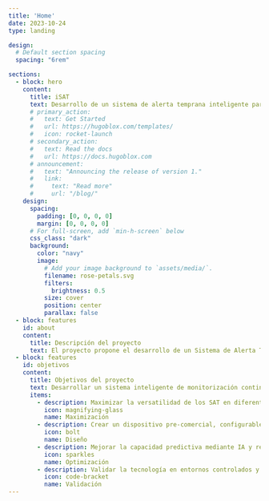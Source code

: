 ```yaml
---
title: 'Home'
date: 2023-10-24
type: landing

design:
  # Default section spacing
  spacing: "6rem"

sections:
  - block: hero
    content:
      title: iSAT
      text: Desarrollo de un sistema de alerta temprana inteligente para control de extracciones y de la contaminación de aguas subterráneas en abastecimiento urbanos durante períodos de sequía.
      # primary_action:
      #   text: Get Started
      #   url: https://hugoblox.com/templates/
      #   icon: rocket-launch
      # secondary_action:
      #   text: Read the docs
      #   url: https://docs.hugoblox.com
      # announcement:
      #   text: "Announcing the release of version 1."
      #   link:
      #     text: "Read more"
      #     url: "/blog/"
    design:
      spacing:
        padding: [0, 0, 0, 0]
        margin: [0, 0, 0, 0]
      # For full-screen, add `min-h-screen` below
      css_class: "dark"
      background:
        color: "navy"
        image:
          # Add your image background to `assets/media/`.
          filename: rose-petals.svg
          filters:
            brightness: 0.5
          size: cover
          position: center
          parallax: false
  - block: features
    id: about
    content:
      title: Descripción del proyecto
      text: El proyecto propone el desarrollo de un Sistema de Alerta Temprana inteligente (iSAT) para mejorar la gestión del agua subterránea en captaciones urbanas durante periodos de sequía. El iSAT integrará un conjunto de sensores de bajo coste para medir parámetros hidrogeológicos en continuo (nivel, caudal, conductividad, temperatura, turbidez y oxígeno disuelto), junto con algoritmos de inteligencia artificial (soft sensors) capaces de anticipar la disponibilidad y calidad del agua e identificar posibles episodios de contaminación. Los datos serán enviados de forma remota mediante comunicaciones multi-protocolo (GPRS, radio y satélite), garantizando la operatividad en entornos remotos. Con este sistema, se busca disponer de una herramienta predictiva y preventiva que apoye la toma de decisiones de gestores y operadores del agua, optimizando el aprovechamiento de acuíferos kársticos y reduciendo riesgos para el abastecimiento urbano.
  - block: features
    id: objetivos
    content:
      title: Objetivos del proyecto
      text: Desarrollar un sistema inteligente de monitorización continua de parámetros físico-químicos para identificar patrones de afectación a caudales y detectar episodios de contaminación en abastecimientos urbanos.
      items:
        - description: Maximizar la versatilidad de los SAT en diferentes esquemas de captación.
          icon: magnifying-glass
          name: Maximización
        - description: Crear un dispositivo pre-comercial, configurable, autónomo y con comunicación multi-protocolo.
          icon: bolt
          name: Diseño
        - description: Mejorar la capacidad predictiva mediante IA y reducir costes de sensórica.
          icon: sparkles
          name: Optimización
        - description: Validar la tecnología en entornos controlados y reales.
          icon: code-bracket
          name: Validación
---
```

